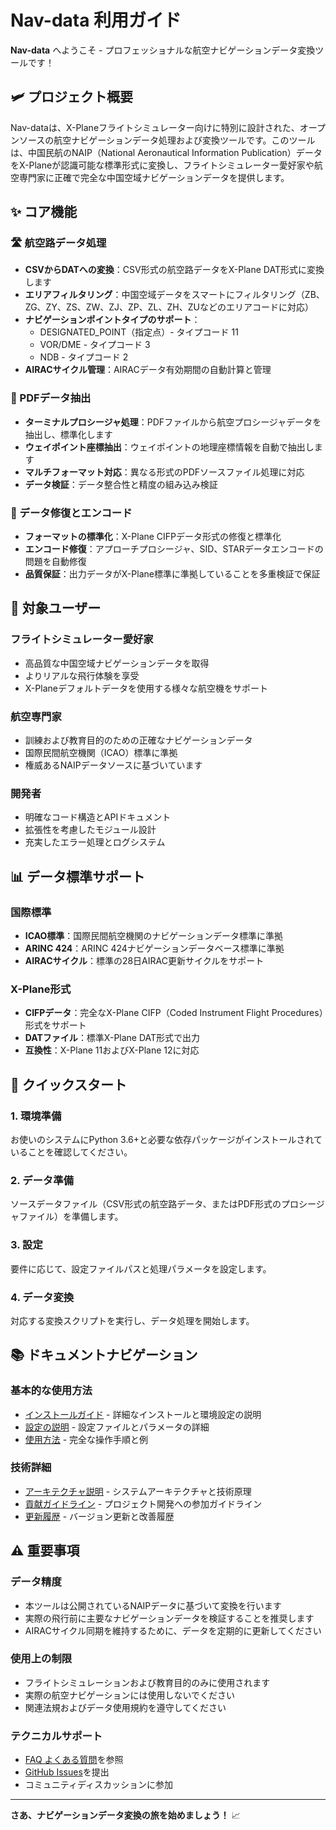 # Nav-data 利用ガイド

**Nav-data** へようこそ - プロフェッショナルな航空ナビゲーションデータ変換ツールです！

## 🛩️ プロジェクト概要

Nav-dataは、X-Planeフライトシミュレーター向けに特別に設計された、オープンソースの航空ナビゲーションデータ処理および変換ツールです。このツールは、中国民航のNAIP（National Aeronautical Information Publication）データをX-Planeが認識可能な標準形式に変換し、フライトシミュレーター愛好家や航空専門家に正確で完全な中国空域ナビゲーションデータを提供します。

## ✨ コア機能

### 🛣️ 航空路データ処理
- **CSVからDATへの変換**：CSV形式の航空路データをX-Plane DAT形式に変換します
- **エリアフィルタリング**：中国空域データをスマートにフィルタリング（ZB、ZG、ZY、ZS、ZW、ZJ、ZP、ZL、ZH、ZUなどのエリアコードに対応）
- **ナビゲーションポイントタイプのサポート**：
  - DESIGNATED_POINT（指定点）- タイプコード 11
  - VOR/DME - タイプコード 3
  - NDB - タイプコード 2
- **AIRACサイクル管理**：AIRACデータ有効期間の自動計算と管理

### 📄 PDFデータ抽出
- **ターミナルプロシージャ処理**：PDFファイルから航空プロシージャデータを抽出し、標準化します
- **ウェイポイント座標抽出**：ウェイポイントの地理座標情報を自動で抽出します
- **マルチフォーマット対応**：異なる形式のPDFソースファイル処理に対応
- **データ検証**：データ整合性と精度の組み込み検証

### 🔧 データ修復とエンコード
- **フォーマットの標準化**：X-Plane CIFPデータ形式の修復と標準化
- **エンコード修復**：アプローチプロシージャ、SID、STARデータエンコードの問題を自動修復
- **品質保証**：出力データがX-Plane標準に準拠していることを多重検証で保証

## 🎯 対象ユーザー

### フライトシミュレーター愛好家
- 高品質な中国空域ナビゲーションデータを取得
- よりリアルな飛行体験を享受
- X-Planeデフォルトデータを使用する様々な航空機をサポート

### 航空専門家
- 訓練および教育目的のための正確なナビゲーションデータ
- 国際民間航空機関（ICAO）標準に準拠
- 権威あるNAIPデータソースに基づいています

### 開発者
- 明確なコード構造とAPIドキュメント
- 拡張性を考慮したモジュール設計
- 充実したエラー処理とログシステム

## 📊 データ標準サポート

### 国際標準
- **ICAO標準**：国際民間航空機関のナビゲーションデータ標準に準拠
- **ARINC 424**：ARINC 424ナビゲーションデータベース標準に準拠
- **AIRACサイクル**：標準の28日AIRAC更新サイクルをサポート

### X-Plane形式
- **CIFPデータ**：完全なX-Plane CIFP（Coded Instrument Flight Procedures）形式をサポート
- **DATファイル**：標準X-Plane DAT形式で出力
- **互換性**：X-Plane 11およびX-Plane 12に対応

## 🚀 クイックスタート

### 1. 環境準備
お使いのシステムにPython 3.6+と必要な依存パッケージがインストールされていることを確認してください。

### 2. データ準備
ソースデータファイル（CSV形式の航空路データ、またはPDF形式のプロシージャファイル）を準備します。

### 3. 設定
要件に応じて、設定ファイルパスと処理パラメータを設定します。

### 4. データ変換
対応する変換スクリプトを実行し、データ処理を開始します。

## 📚 ドキュメントナビゲーション

### 基本的な使用方法
- [インストールガイド](./installation.md) - 詳細なインストールと環境設定の説明
- [設定の説明](./configuration.md) - 設定ファイルとパラメータの詳細
- [使用方法](./usage.md) - 完全な操作手順と例

### 技術詳細
- [アーキテクチャ説明](../architecture.md) - システムアーキテクチャと技術原理
- [貢献ガイドライン](../contributing.md) - プロジェクト開発への参加ガイドライン
- [更新履歴](../changelog.md) - バージョン更新と改善履歴

## ⚠️ 重要事項

### データ精度
- 本ツールは公開されているNAIPデータに基づいて変換を行います
- 実際の飛行前に主要なナビゲーションデータを検証することを推奨します
- AIRACサイクル同期を維持するために、データを定期的に更新してください

### 使用上の制限
- フライトシミュレーションおよび教育目的のみに使用されます
- 実際の航空ナビゲーションには使用しないでください
- 関連法規およびデータ使用規約を遵守してください

### テクニカルサポート
- [FAQ よくある質問](./usage.md#faq)を参照
- [GitHub Issues](https://github.com/your-repo/nav-data/issues)を提出
- コミュニティディスカッションに参加

---

**さあ、ナビゲーションデータ変換の旅を始めましょう！** 📈